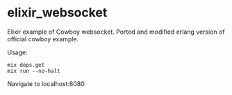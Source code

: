 elixir_websocket
==================
Elixir example of Cowboy websocket. Ported and modified erlang version of official cowboy example.

Usage:

    mix deps.get
    mix run --no-halt

Navigate to localhost:8080
